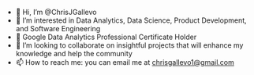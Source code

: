 - 👋 Hi, I’m @ChrisJGallevo
- 👀 I’m interested in Data Analytics, Data Science, Product Development, and Software Engineering
- 🌱 Google Data Analytics Professional Certificate Holder
- 💞️ I’m looking to collaborate on insightful projects that will enhance my knowledge and help the community
- 📫 How to reach me: you can email me at chrisgallevo1@gmail.com

<!---
ChrisJGallevo/ChrisJGallevo is a ✨ special ✨ repository because its `README.md` (this file) appears on your GitHub profile.
You can click the Preview link to take a look at your changes.
--->
